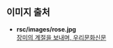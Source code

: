 ## 이미지 출처
+ **rsc/images/rose.jpg**  
[장미의 계절을 보내며, 우리문화신문](https://www.koya-culture.com/news/article.html?no=124507)
